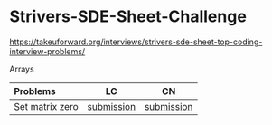 # Strivers-SDE-Sheet-Challenge
https://takeuforward.org/interviews/strivers-sde-sheet-top-coding-interview-problems/

Arrays

Problems | LC | CN
| :--- | :---: | :---:
Set matrix zero  | [submission](https://www.codingninjas.com/codestudio/problems/set-matrix-zeros_8230862?challengeSlug=striver-sde-challenge&leftPanelTab=1) | [submission](https://www.codingninjas.com/codestudio/problems/set-matrix-zeros_8230862?challengeSlug=striver-sde-challenge&leftPanelTab=1)


